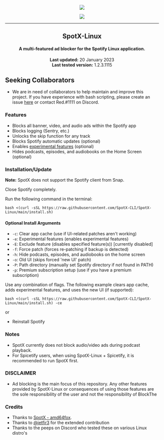 <p align="center">
  <a href="https://github.com/SpotX-CLI/SpotX-Linux"><img src="https://raw.githubusercontent.com/SpotX-CLI/SpotX-commons/main/.github/Pic/Logo/logo-linux.png" /></a>
</p>

<p align="center">        
  <a href="https://discord.gg/p43cusgUPm"><img src="https://discord.com/api/guilds/807273906872123412/widget.png"></a>
</p>

***

<center>
  <h2 align="center">SpotX-Linux</h2>
  <h4 align="center">A multi-featured ad blocker for the Spotify Linux application.</h4>
  <p align="center">
    <strong>Last updated:</strong> 20 January 2023<br>
    <strong>Last tested version:</strong> 1.2.3.1115
  </p> 
</center>

## Seeking Collaborators
- We are in need of collaborators to help maintain and improve this project. If you have experience with bash scripting, please create an issue [here](https://github.com/SpotX-CLI/SpotX-Linux/issues) or contact Red.#1111 on Discord.

### Features

- Blocks all banner, video, and audio ads within the Spotify app
- Blocks logging (Sentry, etc.)
- Unlocks the skip function for any track
- Blocks Spotify automatic updates (optional)
- Enables [experimental features](https://github.com/SpotX-CLI/SpotX-Win/discussions/50) (optional)
- Hides podcasts, episodes, and audiobooks on the Home Screen (optional)

### Installation/Update

**Note:** SpotX does not support the Spotify client from Snap.

Close Spotify completely.

Run the following command in the terminal:

```
bash <(curl -sSL https://raw.githubusercontent.com/SpotX-CLI/SpotX-Linux/main/install.sh)
```

#### Optional Install Arguments

- `-c`: Clear app cache (use if UI-related patches aren't working)
- `-e`: Experimental features (enables experimental features)
- `-E`: Exclude feature (disables specified feature(s)) [currently disabled]
- `-f`: Force patch (forces re-patching if backup is detected)
- `-h`: Hide podcasts, episodes, and audiobooks on the home screen
- `-o`: Old UI (skips forced 'new UI' patch)
- `-P`: Path directory (manually set Spotify directory if not found in PATH)
- `-p`: Premium subscription setup (use if you have a premium subscription)

Use any combination of flags. The following example clears app cache, adds experimental features, and uses the new UI (if supported):

```
bash <(curl -sSL https://raw.githubusercontent.com/SpotX-CLI/SpotX-Linux/main/install.sh) -ce
```

or

- Reinstall Spotify

### Notes

- SpotX currently does not block audio/video ads during podcast playback.
- For Spicetify users, when using SpotX-Linux + Spicetify, it is recommended to run SpotX first.

### DISCLAIMER

- Ad blocking is the main focus of this repository. Any other features provided by SpotX-Linux or consequences of using those features are the sole responsibility of the user and not the responsibility of BlockThe

### Credits

- Thanks to [SpotX - amd64fox](https://github.com/amd64fox/spotx).
- Thanks to [@jetfir3](https://github.com/jetfir3) for the extended contribution
- Thanks to the peeps on Discord who tested these on various Linux distro's

